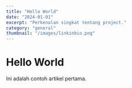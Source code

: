 ```yaml
---
title: "Hello World"
date: "2024-01-01"
excerpt: "Perkenalan singkat tentang project."
category: "general"
thumbnail: "/images/linkinbio.png"
---
```


# Hello World

Ini adalah contoh artikel pertama.
